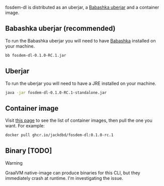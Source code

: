 fosdem-dl is distributed as an uberjar, a [Babashka uberjar](https://book.babashka.org/#_uberjar) and a container image.

## Babashka uberjar (recommended)

To run the Babashka uberjar you will need to have [Babashka](https://babashka.org/) installed on your machine.

```sh
bb fosdem-dl-0.1.0-RC.1.jar
```

## Uberjar

To run the uberjar you will need to have a JRE installed on your machine.

```sh
java -jar fosdem-dl-0.1.0-RC.1-standalone.jar
```

## Container image

Visit [this page](https://github.com/jackdbd/fosdem-dl/pkgs/container/fosdem-dl) to see the list of container images, then pull the one you want. For example:

```sh
docker pull ghcr.io/jackdbd/fosdem-dl:0.1.0-rc.1
```

## Binary [TODO]

> [!WARNING]
> GraalVM native-image can produce binaries for this CLI, but they immediately crash at runtime. I'm investigating the issue.
